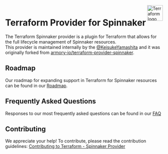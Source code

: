 <a href="https://terraform.io">
    <img src="https://cdn.rawgit.com/hashicorp/terraform-website/master/content/source/assets/images/logo-hashicorp.svg" alt="Terraform logo" title="Terraform" align="right" height="50" />
</a>

# Terraform Provider for Spinnaker

The Terraform Spinnaker provider is a plugin for Terraform that allows for the full lifecycle management of Spinnaker resources.   
This provider is maintained internally by the [@KeisukeYamashita](https://github.com/KeisukeYamashita) and it was originally forked from [armory-io/terraform-provider-spinnaker](https://github.com/armory-io/terraform-provider-spinnaker).

## Roadmap

Our roadmap for expanding support in Terraform for Spinnaker resources can be found in our [Roadmap](docs/ROADMAP.md).

## Frequently Asked Questions

Responses to our most frequently asked questions can be found in our [FAQ](docs/FAQ.md )

## Contributing

We appreciate your help!
To contribute, please read the contribution guidelines: [Contributing to Terraform - Spinnaker Provider](docs/CONTRIBUTING.md)